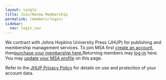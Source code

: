 ```yaml
---
layout: single
title: Join/Renew Membership
permalink: /members/login/
sidebar:
  nav: login_nav
---
```



<html lang="en">
<head>
  <meta name="generator" content="HTML Tidy for Linux (vers 25 March 2009), see www.w3.org">
  <meta charset="utf-8">
  <meta http-equiv="Content-Type" content="text/html; charset=us-ascii">

  <title>MSA Membership - Log in</title>
  <link rel="stylesheet" href="/msa/members/css/msa-style.css" type="text/css">
  <link rel="stylesheet" href="/msa/members/css/jhup-style.css" type="text/css">
  <link href="/msa/members/css/SpryMenuBarHorizontal.css" rel="stylesheet" type="text/css">
  <link href="/msa/members/img/msa-favicon.png" rel= "shortcut icon" type="image/gif" />

</head>

<body>

<div id="main">


<div class="content">
          
 
<p style='max-width:100ex' class='footer-text'>We contract with Johns Hopkins University Press (JHUP) for publishing and membership management services. To join MSA first <a href="https://www.press.jhu.edu/journals/cart/register">create an account</a>, then<a href="https://www.press.jhu.edu/journals/cart/for-sale?oc=42">purchase your membership here.</a>Returning members may <a href="https://www.press.jhu.edu/journals/cart/log-in">log-in</a> here. You may <a href="https://www.press.jhu.edu/journals/cart/profile">update your MSA profile</a> on this page. 
</p>

<p>Refer to the <a href="https://www.press.jhu.edu/about/jhup-privacy-policy">JHUP Privacy Policy</a> for details on use and protection of your account data.</p> 


<!-- <h1>Modernist Studies Association</h1> -->
<main id="maincontent">
 


